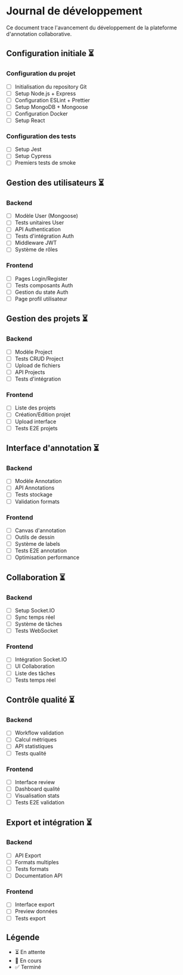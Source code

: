 # Journal de développement

Ce document trace l'avancement du développement de la plateforme d'annotation collaborative.

## Configuration initiale ⏳

### Configuration du projet
- [ ] Initialisation du repository Git
- [ ] Setup Node.js + Express
- [ ] Configuration ESLint + Prettier
- [ ] Setup MongoDB + Mongoose
- [ ] Configuration Docker
- [ ] Setup React

### Configuration des tests
- [ ] Setup Jest
- [ ] Setup Cypress
- [ ] Premiers tests de smoke

## Gestion des utilisateurs ⏳

### Backend
- [ ] Modèle User (Mongoose)
- [ ] Tests unitaires User
- [ ] API Authentication
- [ ] Tests d'intégration Auth
- [ ] Middleware JWT
- [ ] Système de rôles

### Frontend
- [ ] Pages Login/Register
- [ ] Tests composants Auth
- [ ] Gestion du state Auth
- [ ] Page profil utilisateur

## Gestion des projets ⏳

### Backend
- [ ] Modèle Project
- [ ] Tests CRUD Project
- [ ] Upload de fichiers
- [ ] API Projects
- [ ] Tests d'intégration

### Frontend
- [ ] Liste des projets
- [ ] Création/Edition projet
- [ ] Upload interface
- [ ] Tests E2E projets

## Interface d'annotation ⏳

### Backend
- [ ] Modèle Annotation
- [ ] API Annotations
- [ ] Tests stockage
- [ ] Validation formats

### Frontend
- [ ] Canvas d'annotation
- [ ] Outils de dessin
- [ ] Système de labels
- [ ] Tests E2E annotation
- [ ] Optimisation performance

## Collaboration ⏳

### Backend
- [ ] Setup Socket.IO
- [ ] Sync temps réel
- [ ] Système de tâches
- [ ] Tests WebSocket

### Frontend
- [ ] Intégration Socket.IO
- [ ] UI Collaboration
- [ ] Liste des tâches
- [ ] Tests temps réel

## Contrôle qualité ⏳

### Backend
- [ ] Workflow validation
- [ ] Calcul métriques
- [ ] API statistiques
- [ ] Tests qualité

### Frontend
- [ ] Interface review
- [ ] Dashboard qualité
- [ ] Visualisation stats
- [ ] Tests E2E validation

## Export et intégration ⏳

### Backend
- [ ] API Export
- [ ] Formats multiples
- [ ] Tests formats
- [ ] Documentation API

### Frontend
- [ ] Interface export
- [ ] Preview données
- [ ] Tests export

## Légende
- ⏳ En attente
- 🏃 En cours
- ✅ Terminé
